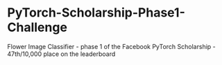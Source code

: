 # PyTorch-Scholarship-Phase1-Challenge
Flower Image Classifier - phase 1 of the Facebook PyTorch Scholarship - 47th/10,000 place on the leaderboard
